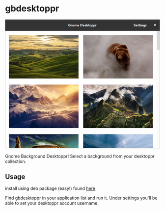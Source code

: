 gbdesktoppr
===========

![screenshot](https://raw.githubusercontent.com/subutux/gbdesktoppr/master/screenshot.png)

Gnome Background Desktoppr! Select a background from your desktoppr collection.

Usage
-----
install using deb package (easy!) found [here](https://github.com/subutux/gbdesktoppr/releases)

Find gbdesktoppr in your application list and run it.
Under settings you'll be able to set your desktoppr account username.
